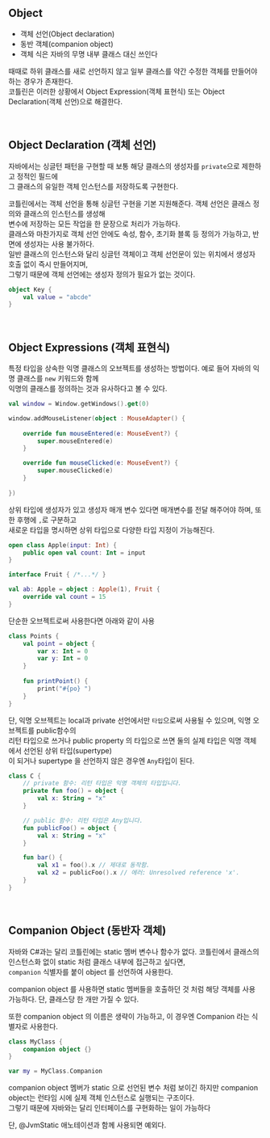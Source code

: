 ## Object
- 객체 선언(Object declaration)
- 동반 객체(companion object)
- 객체 식은 자바의 무명 내부 클래스 대신 쓰인다

때때로 하위 클래스를 새로 선언하지 않고 일부 클래스를 약간 수정한 객체를 만들어야 하는 경우가 존재한다.     
코틀린은 이러한 상황에서 Object Expression(객체 표현식) 또는 Object Declaration(객체 선언)으로 해결한다.     

<br>

## Object Declaration (객체 선언)
자바에서는 싱글턴 패턴을 구현할 때 보통 해당 클래스의 생성자를 `private`으로 제한하고 정적인 필드에       
그 클래스의 유일한 객체 인스턴스를 저장하도록 구현한다.    

코틀린에서는 객체 선언을 통해 싱글턴 구현을 기본 지원해준다. 객체 선언은 클래스 정의와 클래스의 인스턴스를 생성해      
변수에 저장하는 모든 작업을 한 문장으로 처리가 가능하다.     
클래스와 마찬가지로 객체 선언 안에도 속성, 함수, 초기화 블록 등 정의가 가능하고, 반면에 생성자는 사용 불가하다.     
일반 클래스의 인스턴스와 달리 싱글턴 객체이고 객체 선언문이 있는 위치에서 생성자 호출 없이 즉시 만들어지며,      
그렇기 때문에 객체 선언에는 생성자 정의가 필요가 없는 것이다.

```kotlin
object Key {
    val value = "abcde"
}
```

<br>

## Object Expressions (객체 표현식)
특정 타입을 상속한 익명 클래스의 오브젝트를 생성하는 방법이다. 예로 들어 자바의 익명 클래스를 `new` 키워드와 함께     
익명의 클래스를 정의하는 것과 유사하다고 볼 수 있다.

```kotlin
val window = Window.getWindows().get(0)

window.addMouseListener(object : MouseAdapter() {
    
    override fun mouseEntered(e: MouseEvent?) {
        super.mouseEntered(e)
    }

    override fun mouseClicked(e: MouseEvent?) {
        super.mouseClicked(e)
    }
    
})
```

상위 타입에 생성자가 있고 생성자 매개 변수 있다면 매개변수를 전달 해주어야 하며, 또한 후행에 `,`로 구분하고      
새로운 타입을 명시하면 상위 타입으로 다양한 타입 지정이 가능해진다.      

```kotlin
open class Apple(input: Int) {
    public open val count: Int = input
}

interface Fruit { /*...*/ }

val ab: Apple = object : Apple(1), Fruit {
    override val count = 15
}
```

단순한 오브젝트로써 사용한다면 아래와 같이 사용
```kotlin
class Points {
    val point = object {
        var x: Int = 0
        var y: Int = 0
    }
    
    fun printPoint() {
        print("#{po} ")
    }
}
```

단, 익명 오브젝트는 local과 private 선언에서만 `타입`으로써 사용될 수 있으며, 익명 오브젝트를 public함수의     
리턴 타입으로 쓰거나 public property 의 타입으로 쓰면 둘의 실제 타입은 익명 객체에서 선언된 상위 타입(supertype)     
이 되거나 supertype 을 선언하지 않은 경우엔 `Any`타입이 된다.

```kotlin
class C {
    // private 함수: 리턴 타입은 익명 객체의 타입입니다.
    private fun foo() = object {
        val x: String = "x"
    }

    // public 함수: 리턴 타입은 Any입니다.
    fun publicFoo() = object {
        val x: String = "x"
    }

    fun bar() {
        val x1 = foo().x // 제대로 동작함.
        val x2 = publicFoo().x // 에러: Unresolved reference 'x'.
    }
}
```

<br>

## Companion Object (동반자 객체)
자바와 C#과는 달리 코틀린에는 static 멤버 변수나 함수가 없다. 코틀린에서 클래스의 인스턴스화 없이 static 처럼 클래스 내부에 접근하고 싶다면,     
`companion` 식별자를 붙이 object 를 선언하여 사용한다.

companion object 를 사용하면 static 멤버들을 호출하던 것 처럼 해당 객체를 사용 가능하다.
단, 클래스당 한 개만 가질 수 있다.

또한 companion object 의 이름은 생략이 가능하고, 이 경우엔 Companion 라는 식별자로 사용한다.

```kotlin
class MyClass {
    companion object {}
}

var my = MyClass.Companion
```

companion object 멤버가 static 으로 선언된 변수 처럼 보이긴 하지만
companion object는 런타임 시에 실제 객체 인스턴스로 실행되는 구조이다.    
그렇기 때문에 자바와는 달리 인터페이스를 구현화하는 일이 가능하다

단, @JvmStatic 애노테이션과 함께 사용되면 예외다.
